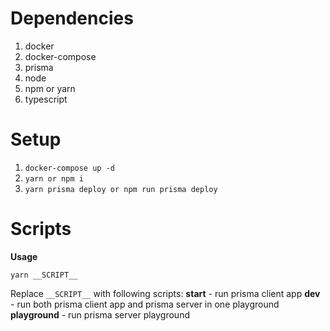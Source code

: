# Dependencies
1. docker
2. docker-compose
3. prisma
4. node
5. npm or yarn
6. typescript

# Setup
1. `docker-compose up -d`
2. `yarn or npm i`
3. `yarn prisma deploy or npm run prisma deploy`

# Scripts
**Usage**
```
yarn __SCRIPT__
```
Replace `__SCRIPT__` with following scripts:
**start** - run prisma client app
**dev** - run both prisma client app and prisma server in one playground
**playground** - run prisma server playground